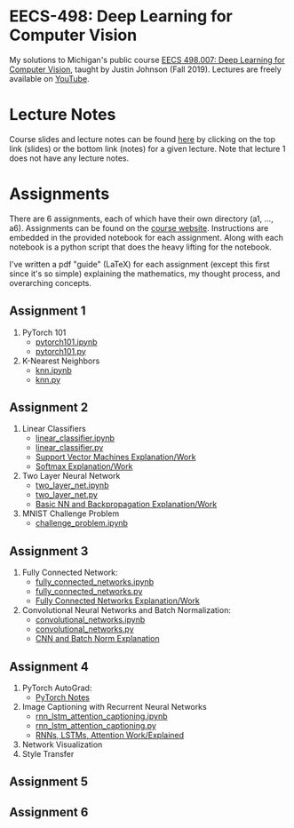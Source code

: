 # EECS-498: Deep Learning for Computer Vision
My solutions to Michigan's public course [EECS 498.007: Deep Learning for Computer Vision](https://web.eecs.umich.edu/~justincj/teaching/eecs498/FA2019/schedule.html), taught by Justin Johnson (Fall 2019). Lectures are freely available on [YouTube](https://www.youtube.com/playlist?list=PL5-TkQAfAZFbzxjBHtzdVCWE0Zbhomg7r).

# Lecture Notes

Course slides and lecture notes can be found [here](https://web.eecs.umich.edu/~justincj/teaching/eecs498/WI2022/schedule.html) by clicking on the top link (slides) or the bottom link (notes) for a given lecture. Note that lecture 1 does not have any lecture notes. 

# Assignments
There are 6 assignments, each of which have their own directory (a1, ..., a6). Assignments can be found on the [course website](https://web.eecs.umich.edu/~justincj/teaching/eecs498/WI2022/).
Instructions are embedded in the provided notebook for each assignment. Along with each notebook is a python script that does the heavy lifting for the notebook. 

I've written a pdf "guide" (LaTeX) for each assignment (except this first since it's so simple) explaining the mathematics, my thought process, and overarching concepts.

## Assignment 1
  1. PyTorch 101
      - [pytorch101.ipynb](https://github.com/bensmidt/machine-learning/blob/main/eecs498/a1/pytorch101.ipynb)
      - [pytorch101.py](https://github.com/bensmidt/machine-learning/blob/main/eecs498/a1/pytorch101.py)
  2. K-Nearest Neighbors 
      - [knn.ipynb](https://github.com/bensmidt/machine-learning/blob/main/eecs498/a1/knn.ipynb)
      - [knn.py](https://github.com/bensmidt/machine-learning/blob/main/eecs498/a1/knn.py)

## Assignment 2
   1. Linear Classifiers
      - [linear_classifier.ipynb](https://github.com/bensmidt/EECS-498-DL-Computer-Vision/blob/main/A2/linear_classifier.ipynb)
      - [linear_classifier.py](https://github.com/bensmidt/EECS-498-DL-Computer-Vision/blob/main/A2/linear_classifier.py)
      - [Support Vector Machines Explanation/Work](https://github.com/bensmidt/EECS-498-DL-Computer-Vision/blob/main/A2/A2-SVM.pdf)
      - [Softmax Explanation/Work](https://github.com/bensmidt/EECS-498-DL-Computer-Vision/blob/main/A2/A2-Softmax.pdf)
   2. Two Layer Neural Network
      - [two_layer_net.ipynb](https://github.com/bensmidt/EECS-498-DL-Computer-Vision/blob/main/A2/two_layer_net.ipynb)
      - [two_layer_net.py](https://github.com/bensmidt/EECS-498-DL-Computer-Vision/blob/main/A2/two_layer_net.py)
      - [Basic NN and Backpropagation Explanation/Work](https://github.com/bensmidt/EECS-498-DL-Computer-Vision/blob/main/A2/A2-Two-Layer-NN.pdf)
   3. MNIST Challenge Problem 
      - [challenge_problem.ipynb](https://github.com/bensmidt/EECS-498-DL-Computer-Vision/blob/main/A2/challenge_problem.ipynb)
  
## Assignment 3
  1. Fully Connected Network: 
      - [fully_connected_networks.ipynb](https://github.com/bensmidt/EECS-498-DL-Computer-Vision/blob/main/A3/fully_connected_networks.ipynb)
      - [fully_connected_networks.py](https://github.com/bensmidt/EECS-498-DL-Computer-Vision/blob/main/A3/fully_connected_networks.py)
      - [Fully Connected Networks Explanation/Work](https://github.com/bensmidt/EECS-498-DL-Computer-Vision/blob/main/A3/A3-Fully-Connected.pdf)
  2. Convolutional Neural Networks and Batch Normalization: 
      - [convolutional_networks.ipynb](https://github.com/bensmidt/EECS-498-DL-Computer-Vision/blob/main/A3/convolutional_networks.ipynb)
      - [convolutional_networks.py](https://github.com/bensmidt/EECS-498-DL-Computer-Vision/blob/main/A3/convolutional_networks.py)
      - [CNN and Batch Norm Explanation](https://github.com/bensmidt/EECS-498-DL-Computer-Vision/blob/main/A3/Conv-NN-Batch-Norm.pdf)

## Assignment 4
  1. PyTorch AutoGrad: 
      - [PyTorch Notes](https://github.com/bensmidt/EECS498-DL-Computer-Vision/blob/main/A4/PyTorch.md)
  2. Image Captioning with Recurrent Neural Networks
      - [rnn_lstm_attention_captioning.ipynb](https://github.com/bensmidt/EECS498-DL-Computer-Vision/blob/main/A4/rnn_lstm_attention_captioning.ipynb)
      - [rnn_lstm_attention_captioning.py](https://github.com/bensmidt/EECS498-DL-Computer-Vision/blob/main/A4/rnn_lstm_attention_captioning.py)
      - [RNNs, LSTMs, Attention Work/Explained](https://github.com/bensmidt/EECS498-DL-Computer-Vision/blob/main/A4/RNNs-LSTM-Attention.pdf)
  3. Network Visualization
  4. Style Transfer

## Assignment 5

## Assignment 6
